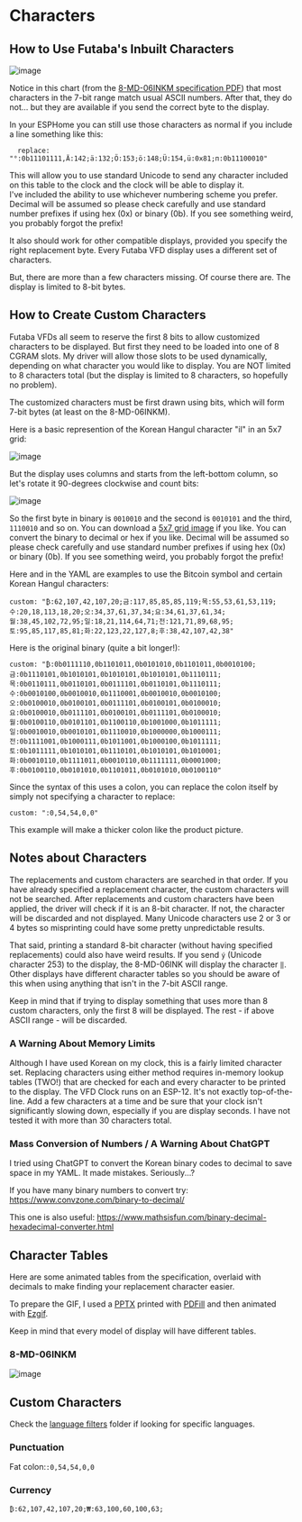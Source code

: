 # Characters

## How to Use Futaba's Inbuilt Characters

![image](./images/8-MD-06INKM-Characters.jpg)

Notice in this chart (from the [8-MD-06INKM specification PDF](specifications/8_MD_06INKM_VFD_SPECIFICATION.pdf)) that most characters in the 7-bit range match usual ASCII numbers.  After that, they do not... but they are available if you send the correct byte to the display.

In your ESPHome you can still use those characters as normal if you include a line something like this:

```
  replace: "°:0b11101111,Ä:142;ä:132;Ö:153;ö:148;Ü:154,ü:0x81;п:0b11100010"
```

This will allow you to use standard Unicode to send any character included on this table to the clock and the clock will be able to display it.  
I've included the ability to use whichever numbering scheme you prefer.  Decimal will be assumed so please check carefully and use standard
number prefixes if using hex (0x) or binary (0b).  If you see something weird, you probably forgot the prefix!

It also should work for other compatible displays, provided you specify the right replacement byte.
Every Futaba VFD display uses a different set of characters.

But, there are more than a few characters missing. Of course there are.  The display is limited to 8-bit bytes.

## How to Create Custom Characters

Futaba VFDs all seem to reserve the first 8 bits to allow customized characters to be displayed. But first they need to be loaded into one of 8 CGRAM slots.
My driver will allow those slots to be used dynamically, depending on what character you would like to display.
You are NOT limited to 8 characters total (but the display is limited to 8 characters, so hopefully no problem).

The customized characters must be first drawn using bits, which will form 7-bit bytes (at least on the 8-MD-06INKM).

Here is a basic represention of the Korean Hangul character "il" in an 5x7 grid:

![image](./images/il1.jpg)

But the display uses columns and starts from the left-bottom column, so let's rotate it 90-degrees clockwise and count bits:

![image](./images/il2.jpg)

So the first byte in binary is `0010010` and the second is `0010101` and the third, `1110010` and so on.
You can download a [5x7 grid image](./images/grid-5x7.png) if you like.
You can convert the binary to decimal or hex if you like.  Decimal will be assumed so please check carefully and use standard
number prefixes if using hex (0x) or binary (0b).  If you see something weird, you probably forgot the prefix!

Here and in the YAML are examples to use the Bitcoin symbol and certain Korean Hangul characters:
```
custom: "₿:62,107,42,107,20;금:117,85,85,85,119;목:55,53,61,53,119;수:20,18,113,18,20;오:34,37,61,37,34;요:34,61,37,61,34;월:38,45,102,72,95;일:18,21,114,64,71;전:121,71,89,68,95;토:95,85,117,85,81;화:22,123,22,127,8;후:38,42,107,42,38"
```

Here is the original binary (quite a bit longer!):
```
custom: "₿:0b0111110,0b1101011,0b0101010,0b1101011,0b0010100;금:0b1110101,0b1010101,0b1010101,0b1010101,0b1110111;목:0b0110111,0b0110101,0b0111101,0b0110101,0b1110111;수:0b0010100,0b0010010,0b1110001,0b0010010,0b0010100;오:0b0100010,0b0100101,0b0111101,0b0100101,0b0100010;요:0b0100010,0b0111101,0b0100101,0b0111101,0b0100010;월:0b0100110,0b0101101,0b1100110,0b1001000,0b1011111;일:0b0010010,0b0010101,0b1110010,0b1000000,0b1000111;전:0b1111001,0b1000111,0b1011001,0b1000100,0b1011111;토:0b1011111,0b1010101,0b1110101,0b1010101,0b1010001;화:0b0010110,0b1111011,0b0010110,0b1111111,0b0001000;후:0b0100110,0b0101010,0b1101011,0b0101010,0b0100110"
```

Since the syntax of this uses a colon, you can replace the colon itself by simply not specifying a character to replace:
```
custom: ":0,54,54,0,0"
```
This example will make a thicker colon like the product picture.

## Notes about Characters

The replacements and custom characters are searched in that order.  If you have already specified a replacement character, the custom characters will not be searched. After replacements and custom characters have been applied, the driver will check if it is an 8-bit character. If not, the character will be discarded and not displayed.  Many Unicode characters use 2 or 3 or 4 bytes so misprinting could have some pretty unpredictable results.

That said, printing a standard 8-bit character (without having specified replacements) could also have weird results.  If you send `ý` (Unicode character 253) to the display, the 8-MD-06INK will display the character `‖`.  Other displays have different character tables so you should be aware of this when using anything that isn't in the 7-bit ASCII range.

Keep in mind that if trying to display something that uses more than 8 custom characters, only the first 8 will be displayed.  The rest - if above ASCII range - will be discarded.

### A Warning About Memory Limits

Although I have used Korean on my clock, this is a fairly limited character set. Replacing characters using either method requires in-memory lookup tables (TWO!)
that are checked for each and every character to be printed to the display. The VFD Clock runs on an ESP-12. It's not exactly top-of-the-line.
Add a few characters at a time and be sure that your clock isn't significantly slowing down, especially if you are display seconds.
I have not tested it with more than 30 characters total.

### Mass Conversion of Numbers / A Warning About ChatGPT

I tried using ChatGPT to convert the Korean binary codes to decimal to save space in my YAML. It made mistakes. Seriously...?

If you have many binary numbers to convert try: https://www.convzone.com/binary-to-decimal/

This one is also useful: https://www.mathsisfun.com/binary-decimal-hexadecimal-converter.html

## Character Tables

Here are some animated tables from the specification, overlaid with decimals to make finding your replacement character easier.

To prepare the GIF, I used a [PPTX](./images/Make_Decimal_GIF.pptx) printed with [PDFill](https://www.pdfill.com/)
and then animated with [Ezgif](https://ezgif.com/).

Keep in mind that every model of display will have different tables.

### 8-MD-06INKM

![image](./images/8-MD-06INKM-Characters-Decimals.gif)

## Custom Characters

Check the [language filters](./language_filters/) folder if looking for specific languages.

### Punctuation

Fat colon:`:0,54,54,0,0`

### Currency

```
₿:62,107,42,107,20;₩:63,100,60,100,63;
```

